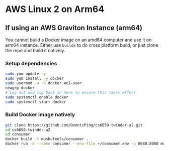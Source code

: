 # AWS Linux 2 on Arm64

## If using an AWS Graviton Instance (arm64)

You cannot build a Docker image on an amd64 computer and use it on arm64 instance. Either use `buildx` to do cross platform build, or just clone the repo and build it natively.

### Setup dependencies
```bash
sudo yum update -y
sudo yum install -y docker
sudo usermod -a -G docker ec2-user
newgrp docker
# Log out and log back in here to ensure this takes effect
sudo systemctl enable docker
sudo systemctl start docker
```

### Build Docker image natively
```bash
git clone https://github.com/DennisPing/cs6650-twinder-a2.git
cd cs6650-twinder-a2
cd consumer
docker build -t mushufeels/consumer .
docker run -d --name consumer --env-file ~/consumer.env -p 8080:8080 mushufeels/consumer
```